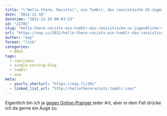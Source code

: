 ```yaml
---
title: "\"Hello there, Racists\", ein Tumblr, das rassistische US-Jugendliche outet"
date: "2012-11-18"
datetime: "2012-11-19 00:03:23"
id: "22785"
slug: "hello-there-racists-ein-tumblr-das-rassistische-us-jugendliche-outet"
url: "https://eay.cc/2012/hello-there-racists-ein-tumblr-das-rassistische-us-jugendliche-outet/"
author: "eay"
format: "link"
categories:
  - 0815
tags:
  - rassismus
  - single-serving-blog
  - tumblr
  - usa
meta:
  - yourls_shorturl: "https://eay.li/20c"
  - linked_list_url: "http://hellothereracists.tumblr.com/"
---
```


Eigentlich bin ich ja [gegen Online-Pranger](//eay.cc/2012/falschparkerpranger/) jeder Art, aber in dem Fall drücke ich da gerne ein Auge zu.
